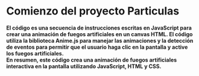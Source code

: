 <h1>Comienzo del proyecto Particulas</h1>
<strong>El código es una secuencia de instrucciones escritas en JavaScript para crear una animación de fuegos artificiales en un canvas HTML. El código utiliza la biblioteca Anime.js para manejar las animaciones y la detección de eventos para permitir que el usuario haga clic en la pantalla y active los fuegos artificiales. <br>
En resumen, este código crea una animación de fuegos artificiales interactiva en la pantalla utilizando JavaScript, HTML y CSS.</strong>

